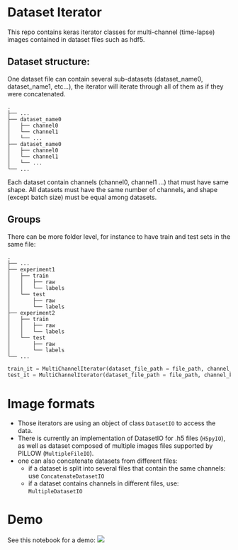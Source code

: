 # Dataset Iterator
This repo contains keras iterator classes for multi-channel (time-lapse) images contained in dataset files such as hdf5.

## Dataset structure:
One dataset file can contain several sub-datasets (dataset_name0, dataset_name1, etc...), the iterator will iterate through all of them as if they were concatenated.

    .
    ├── ...
    ├── dataset_name0                    
    │   ├── channel0          
    │   └── channel1   
    │   └── ...
    ├── dataset_name0                    
    │   ├── channel0          
    │   └── channel1   
    │   └── ...
    └── ...

Each dataset contain channels (channel0, channel1 ...) that must have same shape. All datasets must have the same number of channels, and shape (except batch size) must be equal among datasets.

## Groups

There can be more folder level, for instance to have train and test sets in the same file:

    .
    ├── ...
    ├── experiment1                    
    │   ├── train          
    │   │   ├── raw
    │   │   └── labels
    │   └── test   
    │       ├── raw
    │       └── labels
    ├── experiment2                    
    │   ├── train          
    │   │   ├── raw
    │   │   └── labels
    │   └── test   
    │       ├── raw
    │       └── labels
    └── ...
```python
train_it = MultiChannelIterator(dataset_file_path = file_path, channel_keywords = ["/raw", "/labels"], group_keyword="train")
test_it = MultiChannelIterator(dataset_file_path = file_path, channel_keywords = ["/raw", "/labels"], group_keyword="test")
```
# Image formats
- Those iterators are using an object of class `DatasetIO` to access the data.
- There is currently an implementation of DatasetIO for .h5 files (`H5pyIO`), as well as dataset composed of multiple images files supported by PILLOW (`MultipleFileIO`).
- one can also concatenate datasets from different files:
  - if a dataset is split into several files that contain the same channels: use `ConcatenateDatasetIO`
  - if a dataset contains channels in different files, use: `MultipleDatasetIO`

# Demo
See this notebook for a demo: [![](https://colab.research.google.com/assets/colab-badge.svg)](https://colab.research.google.com/drive/1J-UPivwyNTpyLhOMfzhfG0pIl6gDD9I5)
